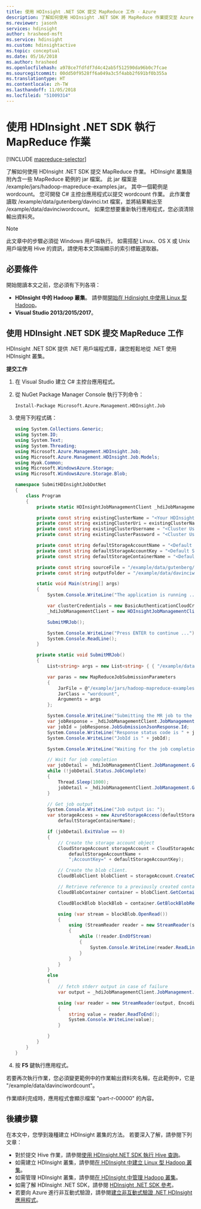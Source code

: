 ```yaml
---
title: 使用 HDInsight .NET SDK 提交 MapReduce 工作 - Azure
description: 了解如何使用 HDInsight .NET SDK 將 MapReduce 作業提交至 Azure HDInsight Hadoop。
ms.reviewer: jasonh
services: hdinsight
author: hrasheed-msft
ms.service: hdinsight
ms.custom: hdinsightactive
ms.topic: conceptual
ms.date: 05/16/2018
ms.author: hrasheed
ms.openlocfilehash: a978ce7fdfdf7d4c42ab5f512590da96b0c7fcae
ms.sourcegitcommit: 00dd50f9528ff6a049a3c5f4abb2f691bf0b355a
ms.translationtype: HT
ms.contentlocale: zh-TW
ms.lasthandoff: 11/05/2018
ms.locfileid: "51009314"
---
```

# <a name="run-mapreduce-jobs-using-hdinsight-net-sdk"></a>使用 HDInsight .NET SDK 執行 MapReduce 作業
[!INCLUDE [mapreduce-selector](../../../includes/hdinsight-selector-use-mapreduce.md)]

了解如何使用 HDInsight .NET SDK 提交 MapReduce 作業。 HDInsight 叢集隨附內含一些 MapReduce 範例的 jar 檔案。 此 jar 檔案是 /example/jars/hadoop-mapreduce-examples.jar。  其中一個範例是 wordcount。 您可開發 C# 主控台應用程式以提交 wordcount 作業。  此作業會讀取 /example/data/gutenberg/davinci.txt 檔案，並將結果輸出至 /example/data/davinciwordcount。  如果您想要重新執行應用程式，您必須清除輸出資料夾。

> [!NOTE]
> 此文章中的步驟必須從 Windows 用戶端執行。 如需搭配 Linux、OS X 或 Unix 用戶端使用 Hive 的資訊，請使用本文頂端顯示的索引標籤選取器。
> 
> 

## <a name="prerequisites"></a>必要條件
開始閱讀本文之前，您必須有下列各項：

* **HDInsight 中的 Hadoop 叢集**。 請參閱[開始在 Hdinsight 中使用 Linux 型 Hadoop](apache-hadoop-linux-tutorial-get-started.md)。
* **Visual Studio 2013/2015/2017**。

## <a name="submit-mapreduce-jobs-using-hdinsight-net-sdk"></a>使用 HDInsight .NET SDK 提交 MapReduce 工作
HDInsight .NET SDK 提供 .NET 用戶端程式庫，讓您輕鬆地從 .NET 使用 HDInsight 叢集。 

**提交工作**

1. 在 Visual Studio 建立 C# 主控台應用程式。
2. 從 NuGet Package Manager Console 執行下列命令：

    ```   
    Install-Package Microsoft.Azure.Management.HDInsight.Job
    ```
3. 使用下列程式碼：

    ```csharp
    using System.Collections.Generic;
    using System.IO;
    using System.Text;
    using System.Threading;
    using Microsoft.Azure.Management.HDInsight.Job;
    using Microsoft.Azure.Management.HDInsight.Job.Models;
    using Hyak.Common;
    using Microsoft.WindowsAzure.Storage;
    using Microsoft.WindowsAzure.Storage.Blob;

    namespace SubmitHDInsightJobDotNet
    {
        class Program
        {
            private static HDInsightJobManagementClient _hdiJobManagementClient;

            private const string existingClusterName = "<Your HDInsight Cluster Name>";
            private const string existingClusterUri = existingClusterName + ".azurehdinsight.net";
            private const string existingClusterUsername = "<Cluster Username>";
            private const string existingClusterPassword = "<Cluster User Password>";

            private const string defaultStorageAccountName = "<Default Storage Account Name>"; //<StorageAccountName>.blob.core.windows.net
            private const string defaultStorageAccountKey = "<Default Storage Account Key>";
            private const string defaultStorageContainerName = "<Default Blob Container Name>";

            private const string sourceFile = "/example/data/gutenberg/davinci.txt";  
            private const string outputFolder = "/example/data/davinciwordcount";

            static void Main(string[] args)
            {
                System.Console.WriteLine("The application is running ...");

                var clusterCredentials = new BasicAuthenticationCloudCredentials { Username = existingClusterUsername, Password = existingClusterPassword };
                _hdiJobManagementClient = new HDInsightJobManagementClient(existingClusterUri, clusterCredentials);

                SubmitMRJob();

                System.Console.WriteLine("Press ENTER to continue ...");
                System.Console.ReadLine();
            }

            private static void SubmitMRJob()
            {
                List<string> args = new List<string> { { "/example/data/gutenberg/davinci.txt" }, { "/example/data/davinciwordcount" } };

                var paras = new MapReduceJobSubmissionParameters
                {
                    JarFile = @"/example/jars/hadoop-mapreduce-examples.jar",
                    JarClass = "wordcount",
                    Arguments = args
                };

                System.Console.WriteLine("Submitting the MR job to the cluster...");
                var jobResponse = _hdiJobManagementClient.JobManagement.SubmitMapReduceJob(paras);
                var jobId = jobResponse.JobSubmissionJsonResponse.Id;
                System.Console.WriteLine("Response status code is " + jobResponse.StatusCode);
                System.Console.WriteLine("JobId is " + jobId);

                System.Console.WriteLine("Waiting for the job completion ...");

                // Wait for job completion
                var jobDetail = _hdiJobManagementClient.JobManagement.GetJob(jobId).JobDetail;
                while (!jobDetail.Status.JobComplete)
                {
                    Thread.Sleep(1000);
                    jobDetail = _hdiJobManagementClient.JobManagement.GetJob(jobId).JobDetail;
                }

                // Get job output
                System.Console.WriteLine("Job output is: ");
                var storageAccess = new AzureStorageAccess(defaultStorageAccountName, defaultStorageAccountKey,
                    defaultStorageContainerName);
    
                if (jobDetail.ExitValue == 0)
                {
                    // Create the storage account object
                    CloudStorageAccount storageAccount = CloudStorageAccount.Parse("DefaultEndpointsProtocol=https;AccountName=" + 
                        defaultStorageAccountName + 
                        ";AccountKey=" + defaultStorageAccountKey);
    
                    // Create the blob client.
                    CloudBlobClient blobClient = storageAccount.CreateCloudBlobClient();
    
                    // Retrieve reference to a previously created container.
                    CloudBlobContainer container = blobClient.GetContainerReference(defaultStorageContainerName);
    
                    CloudBlockBlob blockBlob = container.GetBlockBlobReference(outputFolder.Substring(1) + "/part-r-00000");
    
                    using (var stream = blockBlob.OpenRead())
                    {
                        using (StreamReader reader = new StreamReader(stream))
                        {
                            while (!reader.EndOfStream)
                            {
                                System.Console.WriteLine(reader.ReadLine());
                            }
                        }
                    }
                }
                else
                {
                    // fetch stderr output in case of failure
                    var output = _hdiJobManagementClient.JobManagement.GetJobErrorLogs(jobId, storageAccess); 
    
                    using (var reader = new StreamReader(output, Encoding.UTF8))
                    {
                        string value = reader.ReadToEnd();
                        System.Console.WriteLine(value);
                    }
    
                }
            }
        }
    }
    ```

4. 按 **F5** 鍵執行應用程式。

若要再次執行作業，您必須變更範例中的作業輸出資料夾名稱，在此範例中，它是 "/example/data/davinciwordcount"。

作業順利完成時，應用程式會顯示檔案 "part-r-00000" 的內容。

## <a name="next-steps"></a>後續步驟
在本文中，您學到幾種建立 HDInsight 叢集的方法。 若要深入了解，請參閱下列文章：

* 對於提交 Hive 作業，請參閱[使用 HDInsight.NET SDK 執行 Hive 查詢](apache-hadoop-use-hive-dotnet-sdk.md)。
* 如需建立 HDInsight 叢集，請參閱[在 HDInsight 中建立 Linux 型 Hadoop 叢集](../hdinsight-hadoop-provision-linux-clusters.md)。
* 如需管理 HDInsight 叢集，請參閱[在 HDInsight 中管理 Hadoop 叢集](../hdinsight-administer-use-portal-linux.md)。
* 如需了解 HDInsight .NET SDK，請參閱 [HDInsight .NET SDK 參考](https://docs.microsoft.com/dotnet/api/overview/azure/hdinsight)。
* 若要向 Azure 進行非互動式驗證，請參閱[建立非互動式驗證 .NET HDInsight 應用程式](../hdinsight-create-non-interactive-authentication-dotnet-applications.md)。

